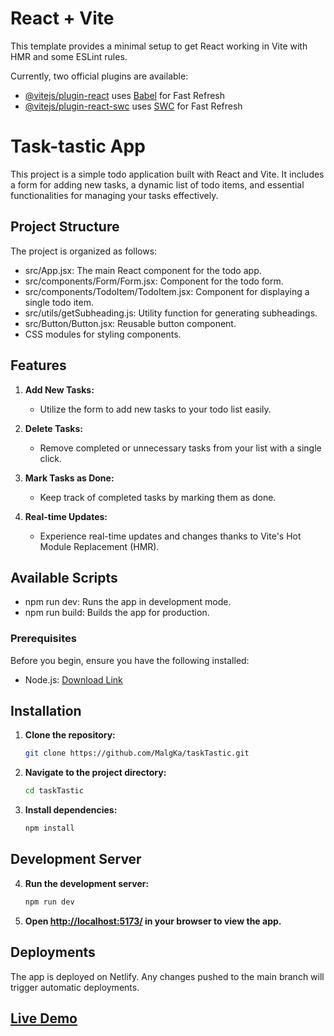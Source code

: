 # React + Vite

This template provides a minimal setup to get React working in Vite with HMR and some ESLint rules.

Currently, two official plugins are available:

- [@vitejs/plugin-react](https://github.com/vitejs/vite-plugin-react/blob/main/packages/plugin-react/README.md) uses [Babel](https://babeljs.io/) for Fast Refresh
- [@vitejs/plugin-react-swc](https://github.com/vitejs/vite-plugin-react-swc) uses [SWC](https://swc.rs/) for Fast Refresh


# Task-tastic App

This project is a simple todo application built with React and Vite. It includes a form for adding new tasks, a dynamic list of todo items, and essential functionalities for managing your tasks effectively.

## Project Structure

The project is organized as follows:
* src/App.jsx: The main React component for the todo app.
* src/components/Form/Form.jsx: Component for the todo form.
* src/components/TodoItem/TodoItem.jsx: Component for displaying a single todo item.
* src/utils/getSubheading.js: Utility function for generating subheadings.
* src/Button/Button.jsx: Reusable button component.
* CSS modules for styling components.

## Features

1. **Add New Tasks:**
   - Utilize the form to add new tasks to your todo list easily.

2. **Delete Tasks:**
   - Remove completed or unnecessary tasks from your list with a single click.

3. **Mark Tasks as Done:**
   - Keep track of completed tasks by marking them as done.

4. **Real-time Updates:**
   - Experience real-time updates and changes thanks to Vite's Hot Module Replacement (HMR).

## Available Scripts

* npm run dev: Runs the app in development mode.
* npm run build: Builds the app for production.


### Prerequisites

Before you begin, ensure you have the following installed:

- Node.js: [Download Link](https://nodejs.org/)

## Installation

1. **Clone the repository:**

    ```bash
    git clone https://github.com/MalgKa/taskTastic.git
    ```

2. **Navigate to the project directory:**

    ```bash
    cd taskTastic
    ```

3. **Install dependencies:**

    ```bash
    npm install
    ```

## Development Server

4. **Run the development server:**

    ```bash
    npm run dev
    ```

5. **Open [http://localhost:5173/](http://localhost:5173/) in your browser to view the app.**


## Deployments

The app is deployed on Netlify. Any changes pushed to the main branch will trigger automatic deployments.

## [Live Demo](https://task-tastic.netlify.app)